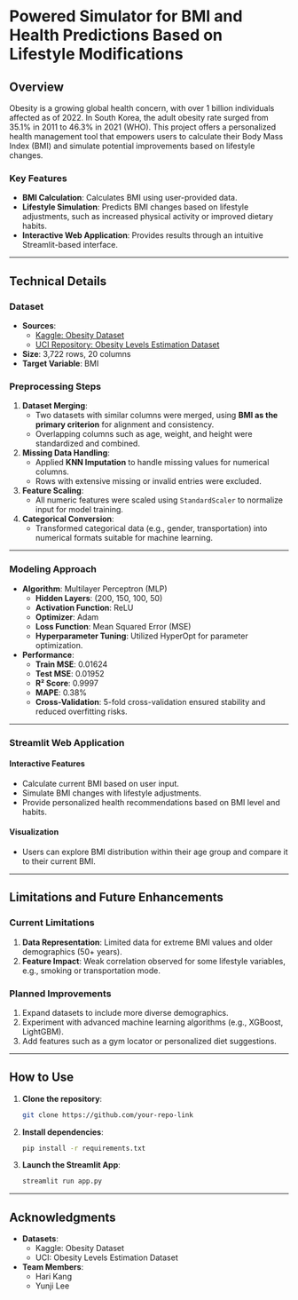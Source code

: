 # **Powered Simulator for BMI and Health Predictions Based on Lifestyle Modifications**

## **Overview**
Obesity is a growing global health concern, with over 1 billion individuals affected as of 2022. In South Korea, the adult obesity rate surged from 35.1% in 2011 to 46.3% in 2021 (WHO). This project offers a personalized health management tool that empowers users to calculate their Body Mass Index (BMI) and simulate potential improvements based on lifestyle changes.

### **Key Features**
- **BMI Calculation**: Calculates BMI using user-provided data.
- **Lifestyle Simulation**: Predicts BMI changes based on lifestyle adjustments, such as increased physical activity or improved dietary habits.
- **Interactive Web Application**: Provides results through an intuitive Streamlit-based interface.

---

## **Technical Details**

### **Dataset**
- **Sources**:
  - [Kaggle: Obesity Dataset](https://www.kaggle.com/datasets/suleymansulak/obesity-dataset)
  - [UCI Repository: Obesity Levels Estimation Dataset](https://archive.ics.uci.edu/dataset/544)
- **Size**: 3,722 rows, 20 columns
- **Target Variable**: BMI

### **Preprocessing Steps**
1. **Dataset Merging**:
   - Two datasets with similar columns were merged, using **BMI as the primary criterion** for alignment and consistency.
   - Overlapping columns such as age, weight, and height were standardized and combined.
2. **Missing Data Handling**:
   - Applied **KNN Imputation** to handle missing values for numerical columns.
   - Rows with extensive missing or invalid entries were excluded.
3. **Feature Scaling**:
   - All numeric features were scaled using `StandardScaler` to normalize input for model training.
4. **Categorical Conversion**:
   - Transformed categorical data (e.g., gender, transportation) into numerical formats suitable for machine learning.

---

### **Modeling Approach**
- **Algorithm**: Multilayer Perceptron (MLP)
  - **Hidden Layers**: (200, 150, 100, 50)
  - **Activation Function**: ReLU
  - **Optimizer**: Adam
  - **Loss Function**: Mean Squared Error (MSE)
  - **Hyperparameter Tuning**: Utilized HyperOpt for parameter optimization.
- **Performance**:
  - **Train MSE**: 0.01624
  - **Test MSE**: 0.01952
  - **R² Score**: 0.9997
  - **MAPE**: 0.38%
  - **Cross-Validation**: 5-fold cross-validation ensured stability and reduced overfitting risks.

---

### **Streamlit Web Application**
#### **Interactive Features**
- Calculate current BMI based on user input.
- Simulate BMI changes with lifestyle adjustments.
- Provide personalized health recommendations based on BMI level and habits.

#### **Visualization**
- Users can explore BMI distribution within their age group and compare it to their current BMI.

---

## **Limitations and Future Enhancements**

### **Current Limitations**
1. **Data Representation**: Limited data for extreme BMI values and older demographics (50+ years).
2. **Feature Impact**: Weak correlation observed for some lifestyle variables, e.g., smoking or transportation mode.

### **Planned Improvements**
1. Expand datasets to include more diverse demographics.
2. Experiment with advanced machine learning algorithms (e.g., XGBoost, LightGBM).
3. Add features such as a gym locator or personalized diet suggestions.

---

## **How to Use**

1. **Clone the repository**:
   ```bash
   git clone https://github.com/your-repo-link
2. **Install dependencies**:
   ```bash
   pip install -r requirements.txt
3. **Launch the Streamlit App**:
   ```bash
   streamlit run app.py

---

## **Acknowledgments**
- **Datasets**:
  - Kaggle: Obesity Dataset
  - UCI: Obesity Levels Estimation Dataset
- **Team Members**:
  - Hari Kang
  - Yunji Lee
   
